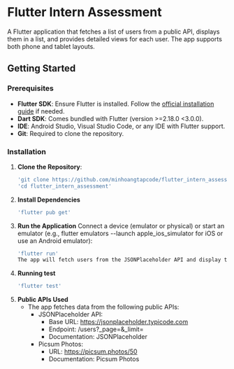 # Flutter Intern Assessment 

A Flutter application that fetches a list of users from a public API, displays them in a list, and provides detailed views for each user. The app supports both phone and tablet layouts.

## Getting Started

### Prerequisites
- **Flutter SDK**: Ensure Flutter is installed. Follow the [official installation guide](https://flutter.dev/docs/get-started/install) if needed.
- **Dart SDK**: Comes bundled with Flutter (version >=2.18.0 <3.0.0).
- **IDE**: Android Studio, Visual Studio Code, or any IDE with Flutter support.
- **Git**: Required to clone the repository.

### Installation
1. **Clone the Repository**:
   ```bash
   'git clone https://github.com/minhoangtapcode/flutter_intern_assessment.git'
   'cd flutter_intern_assessment'

2. **Install Dependencies**
    ```bash
    'flutter pub get'


3. **Run the Application**
    Connect a device (emulator or physical) or start an emulator (e.g., flutter emulators --launch apple_ios_simulator for iOS or use an Android emulator):
    ```bash
    'flutter run'
    The app will fetch users from the JSONPlaceholder API and display them in a list. Tap a user to view details, and use the "Load More" button to fetch additional users.

4. **Running test**
    ```bash
    'flutter test'

5. **Public APIs Used**
    - The app fetches data from the following public APIs:
        - JSONPlaceholder API:
            + Base URL: https://jsonplaceholder.typicode.com
            + Endpoint: /users?_page=<page>&_limit=<limit>
            + Documentation: JSONPlaceholder
        - Picsum Photos:
            + URL: https://picsum.photos/50
            + Documentation: Picsum Photos